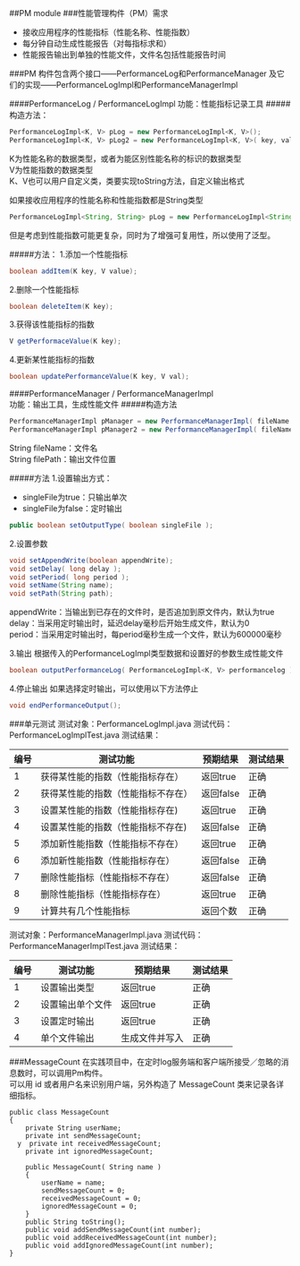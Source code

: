 ##PM module
###性能管理构件（PM）需求
- 接收应用程序的性能指标（性能名称、性能指数）
- 每分钟自动生成性能报告（对每指标求和）
- 性能报告输出到单独的性能文件，文件名包括性能报告时间

###PM
构件包含两个接口——PerformanceLog和PerformanceManager
及它们的实现——PerformanceLogImpl和PerformanceManagerImpl

####PerformanceLog / PerformanceLogImpl
功能：性能指标记录工具
#####构造方法：
```java
PerformanceLogImpl<K, V> pLog = new PerformanceLogImpl<K, V>();
PerformanceLogImpl<K, V> pLog2 = new PerformanceLogImpl<K, V>( key, value);
```
K为性能名称的数据类型，或者为能区别性能名称的标识的数据类型   
V为性能指数的数据类型  
K、V也可以用户自定义类，类要实现toString方法，自定义输出格式  

如果接收应用程序的性能名称和性能指数都是String类型
```java
PerformanceLogImpl<String, String> pLog = new PerformanceLogImpl<String, String>( name ); 
```
但是考虑到性能指数可能更复杂，同时为了增强可复用性，所以使用了泛型。 

#####方法：
1.添加一个性能指标 
```java
boolean addItem(K key, V value);
```
2.删除一个性能指标 
```java
boolean deleteItem(K key);
```
3.获得该性能指标的指数 
```java
V getPerformaceValue(K key);
```

4.更新某性能指标的指数 
```java
boolean updatePerformanceValue(K key, V val);
```


####PerformanceManager / PerformanceManagerImpl  
功能：输出工具，生成性能文件 
#####构造方法
```java
PerformanceManagerImpl pManager = new PerformanceManagerImpl( fileName );
PerformanceManagerImpl pManager2 = new PerformanceManagerImpl( fileName, filePath );
```
String fileName：文件名  
String filePath：输出文件位置  

#####方法
1.设置输出方式：
- singleFile为true：只输出单次 
- singleFile为false：定时输出
```java
public boolean setOutputType( boolean singleFile );
```
2.设置参数
```java   
void setAppendWrite(boolean appendWrite);
void setDelay( long delay );
void setPeriod( long period );
void setName(String name);
void setPath(String path);
```
appendWrite：当输出到已存在的文件时，是否追加到原文件内，默认为true  
delay：当采用定时输出时，延迟delay毫秒后开始生成文件，默认为0  
period：当采用定时输出时，每period毫秒生成一个文件，默认为600000毫秒  

3.输出
根据传入的PerformanceLogImpl类型数据和设置好的参数生成性能文件
```java
boolean outputPerformanceLog( PerformanceLogImpl<K, V> performancelog ) throws IOException;
```

4.停止输出
如果选择定时输出，可以使用以下方法停止
```java
void endPerformanceOutput();
```

###单元测试
测试对象：PerformanceLogImpl.java
测试代码：PerformanceLogImplTest.java
测试结果：

编号 | 测试功能 | 预期结果 | 测试结果 |
--- | --- | --- | --- |
1 | 获得某性能的指数（性能指标存在） | 返回true | 正确 |
2 | 获得某性能的指数（性能指标不存在） | 返回false | 正确 |
3 | 设置某性能的指数（性能指标存在) | 返回true | 正确 |
4 | 设置某性能的指数（性能指标不存在) | 返回false | 正确 |
5 | 添加新性能指数（性能指标不存在） | 返回true | 正确 |
6 | 添加新性能指数（性能指标存在）| 返回false | 正确 |
7 | 删除性能指标（性能指标不存在） | 返回false | 正确 |
8 | 删除性能指标（性能指标存在）| 返回true | 正确 |
9 | 计算共有几个性能指标 | 返回个数 | 正确 |


测试对象：PerformanceManagerImpl.java
测试代码：PerformanceManagerImplTest.java
测试结果：

编号 | 测试功能 | 预期结果 | 测试结果 |
--- | --- | --- | --- |
1 | 设置输出类型 | 返回true | 正确 |
2 | 设置输出单个文件 | 返回true | 正确 |
3 | 设置定时输出 | 返回true | 正确 |
4 | 单个文件输出 | 生成文件并写入 | 正确 |




###MessageCount
在实践项目中，在定时log服务端和客户端所接受／忽略的消息数时，可以调用Pm构件。   
可以用 id 或者用户名来识别用户端，另外构造了 MessageCount 类来记录各详细指标。  

```
public class MessageCount 
{
    private String userName;
    private int sendMessageCount;
  y  private int receivedMessageCount;
    private int ignoredMessageCount;
    
    public MessageCount( String name )
    {
        userName = name;
        sendMessageCount = 0;
        receivedMessageCount = 0;
        ignoredMessageCount = 0;
    }
    public String toString();
    public void addSendMessageCount(int number);
    public void addReceivedMessageCount(int number);
    public void addIgnoredMessageCount(int number);
}

```



